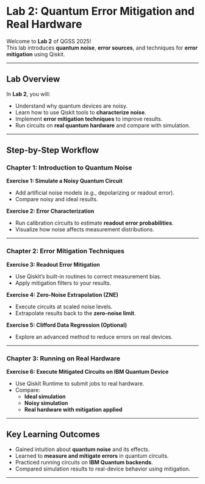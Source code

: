 # Lab 2: Quantum Error Mitigation and Real Hardware  

Welcome to **Lab 2** of QGSS 2025!  
This lab introduces **quantum noise**, **error sources**, and techniques for **error mitigation** using Qiskit.  

---

## Lab Overview  

In **Lab 2**, you will:  
- Understand why quantum devices are noisy.  
- Learn how to use Qiskit tools to **characterize noise**.  
- Implement **error mitigation techniques** to improve results.  
- Run circuits on **real quantum hardware** and compare with simulation.  

---

## Step-by-Step Workflow  

### **Chapter 1: Introduction to Quantum Noise**  

**Exercise 1: Simulate a Noisy Quantum Circuit**  
- Add artificial noise models (e.g., depolarizing or readout error).  
- Compare noisy and ideal results.  

**Exercise 2: Error Characterization**  
- Run calibration circuits to estimate **readout error probabilities**.  
- Visualize how noise affects measurement distributions.  

---

### **Chapter 2: Error Mitigation Techniques**  

**Exercise 3: Readout Error Mitigation**  
- Use Qiskit’s built-in routines to correct measurement bias.  
- Apply mitigation filters to your results.  

**Exercise 4: Zero-Noise Extrapolation (ZNE)**  
- Execute circuits at scaled noise levels.  
- Extrapolate results back to the **zero-noise limit**.  

**Exercise 5: Clifford Data Regression (Optional)**  
- Explore an advanced method to reduce errors on real devices.  

---

### **Chapter 3: Running on Real Hardware**  

**Exercise 6: Execute Mitigated Circuits on IBM Quantum Device**  
- Use Qiskit Runtime to submit jobs to real hardware.  
- Compare:  
  - **Ideal simulation**  
  - **Noisy simulation**  
  - **Real hardware with mitigation applied**  

---

## Key Learning Outcomes  
- Gained intuition about **quantum noise** and its effects.  
- Learned to **measure and mitigate errors** in quantum circuits.  
- Practiced running circuits on **IBM Quantum backends**.  
- Compared simulation results to real-device behavior using mitigation.  

---

